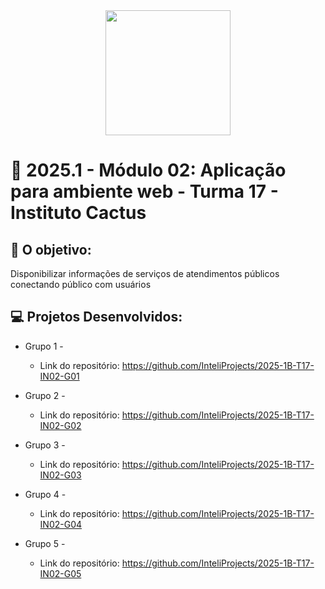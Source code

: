 <div align="center">
    <img src="https://institutocactus.org.br/wp-content/themes/cactus-theme/img/logo-rev-verde.png"  width="200">
</div>


# 🙋 2025.1  - Módulo 02: Aplicação para ambiente web - Turma 17 - Instituto Cactus


## 🎯 O objetivo:
Disponibilizar informações de serviços de atendimentos públicos conectando público com usuários

## 💻 Projetos Desenvolvidos: 

- Grupo 1 - 
  - Link do repositório: https://github.com/InteliProjects/2025-1B-T17-IN02-G01

- Grupo 2 - 
  - Link do repositório: https://github.com/InteliProjects/2025-1B-T17-IN02-G02

- Grupo 3 -  
  - Link do repositório: https://github.com/InteliProjects/2025-1B-T17-IN02-G03

- Grupo 4 - 
  - Link do repositório: https://github.com/InteliProjects/2025-1B-T17-IN02-G04

- Grupo 5 - 
  - Link do repositório: https://github.com/InteliProjects/2025-1B-T17-IN02-G05
